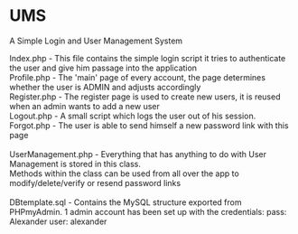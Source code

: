UMS
===

A Simple Login and User Management System

Index.php - This file contains the simple login script it tries to authenticate the user and give him passage into the application<br />
Profile.php - The 'main' page of every account, the page determines whether the user is ADMIN and adjusts accordingly<br />
Register.php - The register page is used to create new users, it is reused when an admin wants to add a new user<br />
Logout.php - A small script which logs the user out of his session.<br />
Forgot.php - The user is able to send himself a new password link with this page<br />
<br />
UserManagement.php - Everything that has anything to do with User Management is stored in this class. <br />
Methods within the class can be used from all over the app to modify/delete/verify or resend password links<br />
<br />
DBtemplate.sql - Contains the MySQL structure exported from PHPmyAdmin. 1 admin account has been set up with the credentials:
pass: Alexander user: alexander
